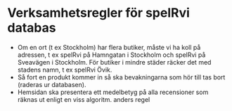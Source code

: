 # Verksamhetsregler för spelRvi databas

* Om en ort (t ex Stockholm) har flera butiker, måste vi ha koll på adressen, t ex spelRvi på Hamngatan i Stockholm och spelRvi på Sveavägen i Stockholm. För butiker i mindre städer räcker det med stadens namn, t ex spelRvi Övik.  
* Så fort en produkt kommer in så ska bevakningarna som hör till tas bort (raderas ur databasen).
* Hemsidan ska presentera ett medelbetyg på alla recensioner som räknas ut enligt en viss algoritm.
anders regel

